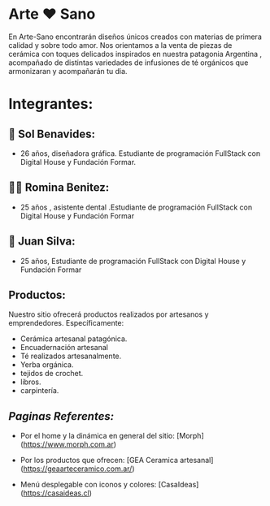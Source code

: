 # **Arte ❤️ Sano**



En Arte-Sano encontrarán diseños únicos creados con materias de primera calidad y sobre todo amor.
Nos orientamos a la venta de piezas de cerámica con toques delicados inspirados en nuestra patagonia Argentina , acompañado de distintas variedades de infusiones de té orgánicos que armonizaran y acompañarán  tu  dia.

# Integrantes:
## 👩  Sol Benavides:
- 26 años, diseñadora gráfica. Estudiante de programación FullStack con Digital House y Fundación Formar.

## 👩‍🦱 Romina Benitez:
- 25 años ,  asistente dental .Estudiante de programación FullStack con Digital House y Fundación Formar

## 🧑 Juan Silva:
- 25 años, Estudiante de programación FullStack con Digital House y Fundación Formar

## **Productos:**
Nuestro sitio ofrecerá productos realizados por artesanos y emprendedores. 
Específicamente:
+ Cerámica artesanal patagónica.
+ Encuadernación artesanal
+ Té realizados artesanalmente.
+ Yerba orgánica.
+ tejidos de crochet.
+ libros.
+ carpintería.
## ***Paginas Referentes:***
+  Por el home y la dinámica en general del sitio:
[Morph] (https://www.morph.com.ar)

+ Por los productos que ofrecen:
[GEA Ceramica artesanal] (https://geaarteceramico.com.ar/)

+ Menú desplegable con iconos y colores:
[CasaIdeas] (https://casaideas.cl)
